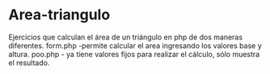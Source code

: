 # Area-triangulo
Ejercicios que calculan el área de un triángulo en php de dos maneras diferentes.
form.php -permite calcular el area ingresando los valores base y altura. 
poo.php - ya tiene valores fijos para realizar el cálculo, sólo muestra el resultado.
